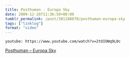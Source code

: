 ```yaml
---
title: Posthuman - Europa Sky
date: 2009-12-26T11:36:59+00:00
tumblr_permalink: /post/301188070/posthuman-europa-sky
tags: ["linklog"]
format: "video"
---
```


`youtube: https://www.youtube.com/watch?v=2tOIOWq9L0c`

[Posthuman &#8211; Europa Sky][1]

[1]: https://www.youtube.com/watch?v=2tOIOWq9L0c
